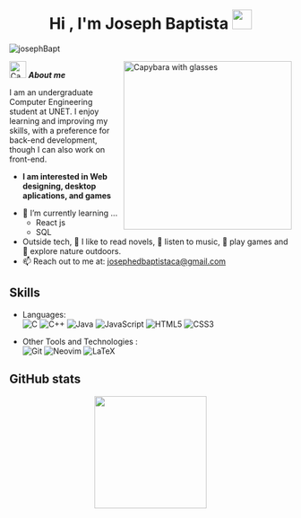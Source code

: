 <h1 align="center"><b>Hi , I'm Joseph Baptista </b><img src="https://media.giphy.com/media/hvRJCLFzcasrR4ia7z/giphy.gif" width="35"></h1>

<p align="left"> <img src="https://komarev.com/ghpvc/?username=josephBapt&label=Profile%20views&color=0e75b6&style=flat" alt="josephBapt" /> </p>

<img align="right" width=300px alt="Capybara with glasses" src="https://media.giphy.com/media/YC5cVxWko9JbQGSl3O/giphy.gif" />

<img alt="Capybara thinking" src="https://media3.giphy.com/media/v1.Y2lkPTc5MGI3NjExdGVtZ2U3bWFqYTEzYnU4cWphbmZpM2FhY3Q5bmg1amxkdDh5b2lmYSZlcD12MV9pbnRlcm5hbF9naWZfYnlfaWQmY3Q9cw/91ishd0rn0T3h379IY/giphy.gif" width="30px">&nbsp;***About me***

I am an undergraduate Computer Engineering student at UNET. I enjoy learning and improving my skills, with a preference for back-end development, though I can also work on front-end.
* **I am interested in Web designing, desktop aplications, and games**
- 🌱 I’m currently learning ...
  - React js
  - SQL
- Outside tech, 📖 I like to read novels, 🎵 listen to music, :space_invader: play games and 🌴 explore nature outdoors.
- 📫 Reach out to me at: <a href="josephedbaptistaca@gmail.com">josephedbaptistaca@gmail.com</a>

## Skills
- Languages: <br/>
  ![C](https://img.shields.io/badge/c-%2300599C.svg?style=for-the-badge&logo=c&logoColor=white)
  ![C++](https://img.shields.io/badge/c++-%2300599C.svg?style=for-the-badge&logo=c%2B%2B&logoColor=white)
  ![Java](https://img.shields.io/badge/java-%23ED8B00.svg?style=for-the-badge&logo=openjdk&logoColor=white)
  ![JavaScript](https://img.shields.io/badge/javascript-%23323330.svg?style=for-the-badge&logo=javascript&logoColor=%23F7DF1E)
  ![HTML5](https://img.shields.io/badge/html5-%23E34F26.svg?style=for-the-badge&logo=html5&logoColor=white)
  ![CSS3](https://img.shields.io/badge/css3-%231572B6.svg?style=for-the-badge&logo=css3&logoColor=white)
  
- Other Tools and Technologies : <br/>
  ![Git](https://img.shields.io/badge/git-%23F05033.svg?style=for-the-badge&logo=git&logoColor=white)
  ![Neovim](https://img.shields.io/badge/NeoVim-%2357A143.svg?&style=for-the-badge&logo=neovim&logoColor=white)
  ![LaTeX](https://img.shields.io/badge/latex-%23008080.svg?style=for-the-badge&logo=latex&logoColor=white)

## GitHub stats

<p align= "center">
  <img height= "200" src="https://github-readme-stats.vercel.app/api?username=JosephBapt&theme=react&show_icons=true&include_all_commits=true" />
  <!-- <img height= "150" src="https://github-readme-stats.vercel.app/api/top-langs/?username=JosephBapt&theme=react&layout=compact" /> -->
</p>

